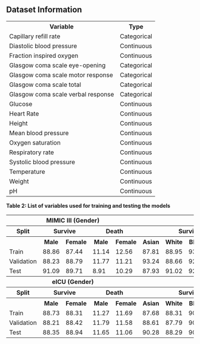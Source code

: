 ## Dataset Information

<table>
  <tr>
    <th>Variable</th>
    <th>Type</th>
  </tr>
  <tr><td>Capillary refill rate</td><td>Categorical</td></tr>
  <tr><td>Diastolic blood pressure</td><td>Continuous</td></tr>
  <tr><td>Fraction inspired oxygen</td><td>Continuous</td></tr>
  <tr><td>Glasgow coma scale eye-opening</td><td>Categorical</td></tr>
  <tr><td>Glasgow coma scale motor response</td><td>Categorical</td></tr>
  <tr><td>Glasgow coma scale total</td><td>Categorical</td></tr>
  <tr><td>Glasgow coma scale verbal response</td><td>Categorical</td></tr>
  <tr><td>Glucose</td><td>Continuous</td></tr>
  <tr><td>Heart Rate</td><td>Continuous</td></tr>
  <tr><td>Height</td><td>Continuous</td></tr>
  <tr><td>Mean blood pressure</td><td>Continuous</td></tr>
  <tr><td>Oxygen saturation</td><td>Continuous</td></tr>
  <tr><td>Respiratory rate</td><td>Continuous</td></tr>
  <tr><td>Systolic blood pressure</td><td>Continuous</td></tr>
  <tr><td>Temperature</td><td>Continuous</td></tr>
  <tr><td>Weight</td><td>Continuous</td></tr>
  <tr><td>pH</td><td>Continuous</td></tr>
</table>

**Table 2: List of variables used for training and testing the models**

<table>
  <tr>
    <th colspan="5">MIMIC III (Gender)</th>
    <th colspan="8">MIMIC III (Race)</th>
  </tr>
  <tr>
    <th>Split</th>
    <th colspan="2">Survive</th>
    <th colspan="2">Death</th>
    <th colspan="4">Survive</th>
    <th colspan="4">Death</th>
  </tr>
  <tr>
    <th></th><th>Male</th><th>Female</th><th>Male</th><th>Female</th>
    <th>Asian</th><th>White</th><th>Black</th><th>Hispanic</th>
    <th>Asian</th><th>White</th><th>Black</th><th>Hispanic</th>
  </tr>
  <tr><td>Train</td><td>88.86</td><td>87.44</td><td>11.14</td><td>12.56</td><td>87.81</td><td>88.95</td><td>93.04</td><td>92.62</td><td>12.19</td><td>11.05</td><td>6.96</td><td>7.38</td></tr>
  <tr><td>Validation</td><td>88.23</td><td>88.79</td><td>11.77</td><td>11.21</td><td>93.24</td><td>88.66</td><td>92.53</td><td>95.65</td><td>6.76</td><td>11.34</td><td>7.47</td><td>4.35</td></tr>
  <tr><td>Test</td><td>91.09</td><td>89.71</td><td>8.91</td><td>10.29</td><td>87.93</td><td>91.02</td><td>92.75</td><td>95.00</td><td>12.07</td><td>8.98</td><td>7.25</td><td>5.00</td></tr>

  <tr><th colspan="5">eICU (Gender)</th><th colspan="8">eICU (Race)</th></tr>
  <tr>
    <th>Split</th>
    <th colspan="2">Survive</th>
    <th colspan="2">Death</th>
    <th colspan="4">Survive</th>
    <th colspan="4">Death</th>
  </tr>
  <tr>
    <th></th><th>Male</th><th>Female</th><th>Male</th><th>Female</th>
    <th>Asian</th><th>White</th><th>Black</th><th>Hispanic</th>
    <th>Asian</th><th>White</th><th>Black</th><th>Hispanic</th>
  </tr>
  <tr><td>Train</td><td>88.73</td><td>88.31</td><td>11.27</td><td>11.69</td><td>87.68</td><td>88.31</td><td>90.22</td><td>88.55</td><td>12.32</td><td>11.69</td><td>9.78</td><td>11.45</td></tr>
  <tr><td>Validation</td><td>88.21</td><td>88.42</td><td>11.79</td><td>11.58</td><td>88.61</td><td>87.79</td><td>90.86</td><td>90.38</td><td>11.39</td><td>12.21</td><td>9.14</td><td>9.62</td></tr>
  <tr><td>Test</td><td>88.35</td><td>88.94</td><td>11.65</td><td>11.06</td><td>90.28</td><td>88.29</td><td>90.91</td><td>87.20</td><td>9.72</td><td>11.71</td><td>9.09</td><td>12.80</td></tr>
</table>

